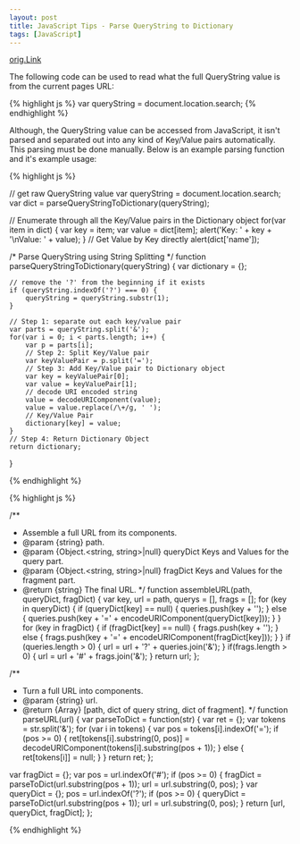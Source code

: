 ```yaml
---
layout: post
title: JavaScript Tips - Parse QueryString to Dictionary
tags: [JavaScript]
---
```


[orig.Link](http://pietschsoft.com/post/2015/09/25/JavaScript-Tips-Parse-QueryString-to-Dictionary)

The following code can be used to read what the full QueryString value is from the current pages URL:

{% highlight js %}
var queryString = document.location.search;
{% endhighlight %}

Although, the QueryString value can be accessed from JavaScript, it isn't parsed and separated out into any kind of Key/Value pairs automatically. This parsing must be done manually. Below is an example parsing function and it's example usage:

<!--more-->

{% highlight js %}

// get raw QueryString value
var queryString = document.location.search;
var dict = parseQueryStringToDictionary(queryString);

// Enumerate through all the Key/Value pairs in the Dictionary object
for(var item in dict) {
    var key = item;
    var value = dict[item];
    alert('Key: ' + key + '\nValue: ' + value);
}
// Get Value by Key directly
alert(dict['name']);


/* Parse QueryString using String Splitting */
function parseQueryStringToDictionary(queryString) {
    var dictionary = {};

    // remove the '?' from the beginning if it exists
    if (queryString.indexOf('?') === 0) {
        queryString = queryString.substr(1);
    }

    // Step 1: separate out each key/value pair
    var parts = queryString.split('&');
    for(var i = 0; i < parts.length; i++) {
        var p = parts[i];
        // Step 2: Split Key/Value pair
        var keyValuePair = p.split('=');
        // Step 3: Add Key/Value pair to Dictionary object
        var key = keyValuePair[0];
        var value = keyValuePair[1];
        // decode URI encoded string
        value = decodeURIComponent(value);
        value = value.replace(/\+/g, ' ');
        // Key/Value Pair
        dictionary[key] = value;
    }
    // Step 4: Return Dictionary Object
    return dictionary;
}

{% endhighlight %}




{% highlight js %}

/**
 * Assemble a full URL from its components.
 * @param {string} path.
 * @param {Object.<string, string>|null} queryDict Keys and Values for the query part.
 * @param {Object.<string, string>|null} fragDict Keys and Values for the fragment part.
 * @return {string} The final URL.
 */
function assembleURL(path, queryDict, fragDict) {
  var key,
  url = path,
  querys = [],
  frags = [];
  for (key in queryDict) {
    if (queryDict[key] == null) {
      queries.push(key + '');
    } else {
      queries.push(key + '=' + encodeURIComponent(queryDict[key]));
    }
  }
  for (key in fragDict) {
    if (fragDict[key] == null) {
      frags.push(key + '');
    } else {
      frags.push(key + '=' + encodeURIComponent(fragDict[key]));
    }
  }
  if (queries.length > 0) {
    url = url + '?' + queries.join('&');
  }
  if(frags.length > 0) {
    url = url + '#' + frags.join('&');
  }
  return url;
};

/**
 * Turn a full URL into components.
 * @param {string} url.
 * @return {Array} [path, dict of query string, dict of fragment].
 */
function parseURL(url) {
  var parseToDict = function(str) {
    var ret = {};
    var tokens = str.split('&');
    for (var i in tokens) {
      var pos = tokens[i].indexOf('=');
      if (pos >= 0) {
        ret[tokens[i].substring(0, pos)] = decodeURIComponent(tokens[i].substring(pos + 1));
      } else {
        ret[tokens[i]] = null;
      }
    }
    return ret;
  };

  var fragDict = {};
  var pos = url.indexOf('#');
  if (pos >= 0) {
    fragDict = parseToDict(url.substring(pos + 1));
    url = url.substring(0, pos);
  }
  var queryDict = {};
  pos = url.indexOf('?');
  if (pos >= 0) {
    queryDict = parseToDict(url.substring(pos + 1));
    url = url.substring(0, pos);
  }
  return [url, queryDict, fragDict];
};

{% endhighlight %}


